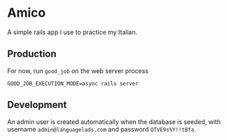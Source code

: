 # Amico

A simple rails app I use to practice my Italian.

## Production

For now, run `good_job` on the web server process

```
GOOD_JOB_EXECUTION_MODE=async rails server
```

## Development

An admin user is created automatically when the database is seeded, with
username `admin@languagelads.com` and password `QTVE9s%Y!!tBfa`.

